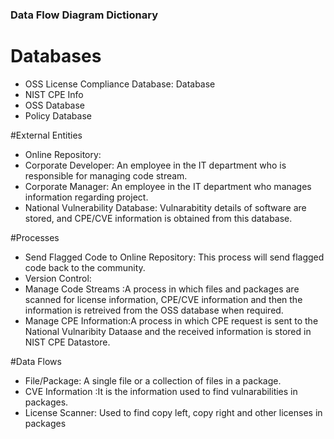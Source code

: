 ### Data Flow Diagram Dictionary

# Databases
* OSS License Compliance Database: Database 
* NIST CPE Info
* OSS Database
* Policy Database

#External Entities
* Online Repository:
* Corporate Developer: An employee in the IT department who is responsible for managing code stream.
* Corporate Manager: An employee in the IT department who manages information regarding project.
* National Vulnerability Database: Vulnarabitity details of software are stored, and CPE/CVE information is obtained from this database.

#Processes
* Send Flagged Code to Online Repository: This process will send flagged code back to the community.
* Version Control:
* Manage Code Streams :A process in which files and packages are scanned for license information, CPE/CVE information and then the information is retreived from the OSS database when required.
* Manage CPE Information:A process in which CPE request is sent to the National Vulnaribity Dataase and the received information is stored in NIST CPE Datastore.

#Data Flows
* File/Package: A single file or a collection of files in a package.
* CVE Information :It is the information used to find vulnarabilities in packages.
* License Scanner: Used to find copy left, copy right and other licenses in packages
